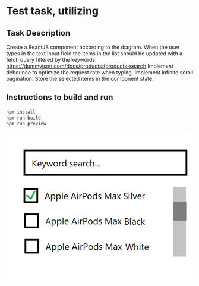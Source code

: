 # Test task, utilizing

## Task Description

Create a ReactJS component according to the diagram.
When the user types in the text input field the items in the list should be updated with a fetch query filtered by the keywords: https://dummyjson.com/docs/products#products-search
Implement debounce to optimize the request rate when typing.
Implement infinite scroll pagination.
Store the selected items in the component state.

## Instructions to build and run

```
npm install
npm run build
npm run preview

```

![diagram](./search-component-task.png)
